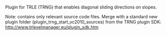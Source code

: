 Plugin for TRLE (TRNG) that enables diagonal sliding directions on slopes.

Note: contains only relevant source code files. Merge with a standard new plugin folder (plugin_trng_start_vc2010_sources) from the TRNG plugin SDK: http://www.trlevelmanager.eu/plugin_sdk.htm
